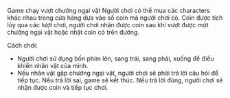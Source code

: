 Game chạy vượt chướng ngại vật
Người chơi có thể mua các characters khác nhau trong cửa hàng dựa vào số coin mà người chơi có.
Coin được tích lũy qua các lượt chơi, người chơi nhận được coin sau khi vượt được một chướng ngại vật hoặc nhặt coin có trên đường.

Cách chơi:
+ Người chơi sử dụng bốn phím lên, sang trái, sang phải, xuống để điều khiển nhân vật của mình.
+ Nếu nhân vật gặp chướng ngại vật, người chơi sẽ phải trả lời câu hỏi để tiếp tục. Nếu trả lời sai, game sẽ kết thúc. Nếu trả lời đúng, người chơi sẽ nhận được coin và tiếp tục chơi.

